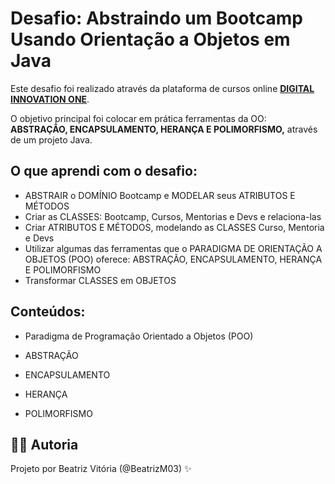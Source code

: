 # Desafio: Abstraindo um Bootcamp Usando Orientação a Objetos em Java

Este desafio foi realizado através da plataforma de cursos online <strong><a href="https://web.digitalinnovation.one/">DIGITAL INNOVATION ONE</a></strong>.

O objetivo principal foi colocar em prática ferramentas da OO: <strong>ABSTRAÇÃO, ENCAPSULAMENTO, HERANÇA E POLIMORFISMO,</strong> através de um projeto Java. </p>

## O que aprendi com o desafio:

- ABSTRAIR o DOMÍNIO Bootcamp e MODELAR seus ATRIBUTOS E MÉTODOS
- Criar as CLASSES: Bootcamp, Cursos, Mentorias e Devs e relaciona-las
- Criar ATRIBUTOS E MÉTODOS, modelando as CLASSES Curso, Mentoria e Devs
- Utilizar algumas das ferramentas que o PARADIGMA DE ORIENTAÇÃO A OBJETOS (POO) oferece: ABSTRAÇÃO, ENCAPSULAMENTO, HERANÇA E POLIMORFISMO
- Transformar CLASSES em OBJETOS

## Conteúdos:

- Paradigma de Programação Orientado a Objetos (POO)

- ABSTRAÇÃO

- ENCAPSULAMENTO

- HERANÇA

- POLIMORFISMO


## 👩‍💻 Autoria
Projeto por Beatriz Vitória (@BeatrizM03) ✨
